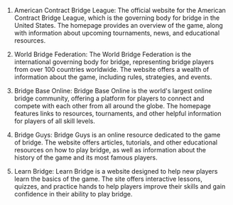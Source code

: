 

1. American Contract Bridge League: The official website for the American Contract Bridge League, which is the governing body for bridge in the United States. The homepage provides an overview of the game, along with information about upcoming tournaments, news, and educational resources.

2. World Bridge Federation: The World Bridge Federation is the international governing body for bridge, representing bridge players from over 100 countries worldwide. The website offers a wealth of information about the game, including rules, strategies, and events.

3. Bridge Base Online: Bridge Base Online is the world's largest online bridge community, offering a platform for players to connect and compete with each other from all around the globe. The homepage features links to resources, tournaments, and other helpful information for players of all skill levels.

4. Bridge Guys: Bridge Guys is an online resource dedicated to the game of bridge. The website offers articles, tutorials, and other educational resources on how to play bridge, as well as information about the history of the game and its most famous players.

5. Learn Bridge: Learn Bridge is a website designed to help new players learn the basics of the game. The site offers interactive lessons, quizzes, and practice hands to help players improve their skills and gain confidence in their ability to play bridge.